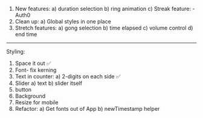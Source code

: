 1. New features:
   a) duration selection
   b) ring animation
   c) Streak feature:
   -Auth0
2. Clean up:
   a) Global styles in one place
3. Stretch features:
   a) gong selection
   b) time elapsed
   c) volume control
   d) end time

---

Styling:

1. Space it out ✅
2. Font- fix kerning
3. Text in counter:
   a) 2-digits on each side ✅
4. Slider
   a) text
   b) slider itself
5. button
6. Background
7. Resize for mobile
8. Refactor:
   a) Get fonts out of App
   b) newTimestamp helper
